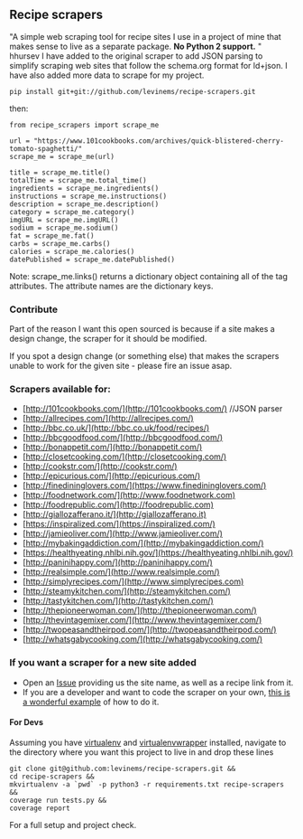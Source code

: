 ## Recipe scrapers

"A simple web scraping tool for recipe sites I use in a project of mine that makes sense to live as
a separate package. **No Python 2 support.** " hhursev
I have added to the original scraper to add JSON parsing to simplify scraping web sites that follow the schema.org format for ld+json. I have also added more data to scrape for my project.

    pip install git+git://github.com/levinems/recipe-scrapers.git

then:

    from recipe_scrapers import scrape_me

    url = "https://www.101cookbooks.com/archives/quick-blistered-cherry-tomato-spaghetti/"
    scrape_me = scrape_me(url)

    title = scrape_me.title()
    totalTime = scrape_me.total_time()
    ingredients = scrape_me.ingredients()
    instructions = scrape_me.instructions()
    description = scrape_me.description()
    category = scrape_me.category()
    imgURL = scrape_me.imgURL()
    sodium = scrape_me.sodium()
    fat = scrape_me.fat()
    carbs = scrape_me.carbs()
    calories = scrape_me.calories()
    datePublished = scrape_me.datePublished()

Note: scrape_me.links() returns a dictionary object containing all of the <a> tag attributes. The attribute names are the dictionary keys.

### Contribute

Part of the reason I want this open sourced is because if a site makes a design change, the scraper
for it should be modified.

If you spot a design change (or something else) that makes the scrapers unable to work for the given
site - please fire an issue asap.

### Scrapers available for:

- [http://101cookbooks.com/](http://101cookbooks.com/) //JSON parser
- [http://allrecipes.com/](http://allrecipes.com/)
- [http://bbc.co.uk/](http://bbc.co.uk/food/recipes/)
- [http://bbcgoodfood.com/](http://bbcgoodfood.com/)
- [http://bonappetit.com/](http://bonappetit.com/)
- [http://closetcooking.com/](http://closetcooking.com/)
- [http://cookstr.com/](http://cookstr.com/)
- [http://epicurious.com/](http://epicurious.com/)
- [http://finedininglovers.com/](https://www.finedininglovers.com/)
- [http://foodnetwork.com/](http://www.foodnetwork.com)
- [http://foodrepublic.com/](http://foodrepublic.com)
- [http://giallozafferano.it/](http://giallozafferano.it)
- [https://inspiralized.com/](https://inspiralized.com/)
- [http://jamieoliver.com/](http://www.jamieoliver.com/)
- [http://mybakingaddiction.com/](http://mybakingaddiction.com/)
- [https://healthyeating.nhlbi.nih.gov/](https://healthyeating.nhlbi.nih.gov/)
- [http://paninihappy.com/](http://paninihappy.com/)
- [http://realsimple.com/](http://www.realsimple.com/)
- [http://simplyrecipes.com/](http://www.simplyrecipes.com)
- [http://steamykitchen.com/](http://steamykitchen.com/)
- [http://tastykitchen.com/](http://tastykitchen.com/)
- [http://thepioneerwoman.com/](http://thepioneerwoman.com/)
- [http://thevintagemixer.com/](http://www.thevintagemixer.com/)
- [http://twopeasandtheirpod.com/](http://twopeasandtheirpod.com/)
- [http://whatsgabycooking.com/](http://whatsgabycooking.com/)


### If you want a scraper for a new site added

- Open an [Issue](https://github.com/levinems/recipe-scraper/issues/new) providing us the site name, as well as a recipe link from it.
- If you are a developer and want to code the scraper on your own, [this is a wonderful example](https://github.com/hhursev/recipe-scraper/pull/29/files) of how to do it.

#### For Devs

Assuming you have [virtualenv](https://pypi.python.org/pypi/virtualenv) and [virtualenvwrapper](http://virtualenvwrapper.readthedocs.io/en/latest/) installed, navigate to the directory where you want this project to live in and drop these lines

    git clone git@github.com:levinems/recipe-scrapers.git &&
    cd recipe-scrapers &&
    mkvirtualenv -a `pwd` -p python3 -r requirements.txt recipe-scrapers &&
    coverage run tests.py &&
    coverage report

For a full setup and project check.
